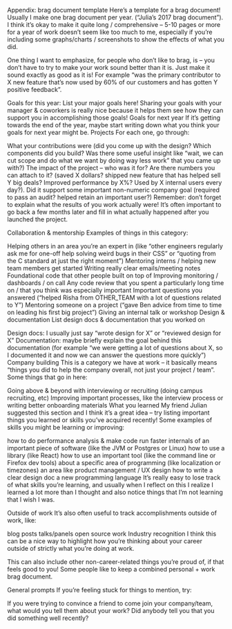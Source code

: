 Appendix: brag document template
Here’s a template for a brag document! Usually I make one brag document per year. (“Julia’s 2017 brag document”). I think it’s okay to make it quite long / comprehensive – 5-10 pages or more for a year of work doesn’t seem like too much to me, especially if you’re including some graphs/charts / screenshots to show the effects of what you did.

One thing I want to emphasize, for people who don’t like to brag, is – you don’t have to try to make your work sound better than it is. Just make it sound exactly as good as it is! For example “was the primary contributor to X new feature that’s now used by 60% of our customers and has gotten Y positive feedback”.

Goals for this year:
List your major goals here! Sharing your goals with your manager & coworkers is really nice because it helps them see how they can support you in accomplishing those goals!
Goals for next year
If it’s getting towards the end of the year, maybe start writing down what you think your goals for next year might be.
Projects
For each one, go through:

What your contributions were (did you come up with the design? Which components did you build? Was there some useful insight like “wait, we can cut scope and do what we want by doing way less work” that you came up with?)
The impact of the project – who was it for? Are there numbers you can attach to it? (saved X dollars? shipped new feature that has helped sell Y big deals? Improved performance by X%? Used by X internal users every day?). Did it support some important non-numeric company goal (required to pass an audit? helped retain an important user?)
Remember: don’t forget to explain what the results of you work actually were! It’s often important to go back a few months later and fill in what actually happened after you launched the project.

Collaboration & mentorship
Examples of things in this category:

Helping others in an area you’re an expert in (like “other engineers regularly ask me for one-off help solving weird bugs in their CSS” or “quoting from the C standard at just the right moment”)
Mentoring interns / helping new team members get started
Writing really clear emails/meeting notes
Foundational code that other people built on top of
Improving monitoring / dashboards / on call
Any code review that you spent a particularly long time on / that you think was especially important
Important questions you answered (“helped Risha from OTHER_TEAM with a lot of questions related to Y”)
Mentoring someone on a project (“gave Ben advice from time to time on leading his first big project”)
Giving an internal talk or workshop
Design & documentation
List design docs & documentation that you worked on

Design docs: I usually just say “wrote design for X” or “reviewed design for X”
Documentation: maybe briefly explain the goal behind this documentation (for example “we were getting a lot of questions about X, so I documented it and now we can answer the questions more quickly”)
Company building
This is a category we have at work – it basically means “things you did to help the company overall, not just your project / team”. Some things that go in here:

Going above & beyond with interviewing or recruiting (doing campus recruiting, etc)
Improving important processes, like the interview process or writing better onboarding materials
What you learned
My friend Julian suggested this section and I think it’s a great idea – try listing important things you learned or skills you’ve acquired recently! Some examples of skills you might be learning or improving:

how to do performance analysis & make code run faster
internals of an important piece of software (like the JVM or Postgres or Linux)
how to use a library (like React)
how to use an important tool (like the command line or Firefox dev tools)
about a specific area of programming (like localization or timezones)
an area like product management / UX design
how to write a clear design doc
a new programming language
It’s really easy to lose track of what skills you’re learning, and usually when I reflect on this I realize I learned a lot more than I thought and also notice things that I’m not learning that I wish I was.

Outside of work
It’s also often useful to track accomplishments outside of work, like:

blog posts
talks/panels
open source work
Industry recognition
I think this can be a nice way to highlight how you’re thinking about your career outside of strictly what you’re doing at work.

This can also include other non-career-related things you’re proud of, if that feels good to you! Some people like to keep a combined personal + work brag document.

General prompts
If you’re feeling stuck for things to mention, try:

If you were trying to convince a friend to come join your company/team, what would you tell them about your work?
Did anybody tell you that you did something well recently?

